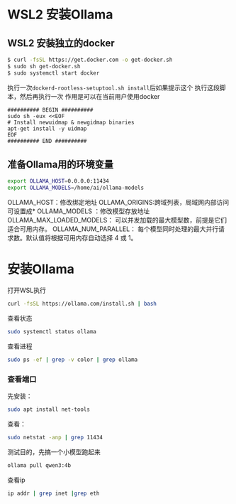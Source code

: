 # WSL2 安装Ollama

## WSL2 安装独立的docker

```bash
$ curl -fsSL https://get.docker.com -o get-docker.sh
$ sudo sh get-docker.sh
$ sudo systemctl start docker
```

执行一次```dockerd-rootless-setuptool.sh install```后如果提示这个
执行这段脚本，然后再执行一次
作用是可以在当前用户使用docker
```
########## BEGIN ##########
sudo sh -eux <<EOF
# Install newuidmap & newgidmap binaries
apt-get install -y uidmap
EOF
########## END ##########
```

## 准备Ollama用的环境变量
```bash
export OLLAMA_HOST=0.0.0.0:11434
export OLLAMA_MODELS=/home/ai/ollama-models
```

OLLAMA_HOST：修改绑定地址
OLLAMA_ORIGINS:跨域列表，局域网内部访问可设置成*
OLLAMA_MODELS ：修改模型存放地址
OLLAMA_MAX_LOADED_MODELS： 可以并发加载的最大模型数，前提是它们适合可用内存。
OLLAMA_NUM_PARALLEL： 每个模型同时处理的最大并行请求数。默认值将根据可用内存自动选择 4 或 1。

# 安装Ollama

打开WSL执行
```bash
curl -fsSL https://ollama.com/install.sh | bash
```

查看状态
```bash
sudo systemctl status ollama
```

查看进程
```bash
sudo ps -ef | grep -v color | grep ollama
```

### 查看端口
先安装：
```bash
sudo apt install net-tools
```

查看：
```bash
sudo netstat -anp | grep 11434
```

测试目的，先搞一个小模型跑起来
```bash
ollama pull qwen3:4b
```

查看ip
```bash
ip addr | grep inet |grep eth
```
